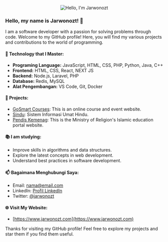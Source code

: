 <p align="center">
  <img src="https://github.com/jarwonozt/jarwonozt/raw/main/assets/profile-banner.png" alt="Hello, I'm Jarwonozt" />
</p>

### Hello, my name is Jarwonozt! 👋

I am a software developer with a passion for solving problems through code. Welcome to my GitHub profile! Here, you will find my various projects and contributions to the world of programming.

#### 🚀 Technology that I Master:

- **Programing Language:** JavaScript, HTML, CSS, PHP, Python, Java, C++
- **Frontend:** HTML, CSS, React, NEXT JS
- **Backend:** Node.js, Laravel, PHP
- **Database:** Redis, MySQL
- **Alat Pengembangan:** VS Code, Git, Docker

#### 💼 Projects:

- [GoSmart Courses](https://gosmart.id): This is an online course and event website.
- [Sindu](https://sindu.kemenag.go.id): Sistem Informasi Umat Hindu.
- [Pendis Kemenag](https://pendis.kemenag.go.id): This is the Ministry of Religion's Islamic education portal website.

#### 📚 I am studying:

- Improve skills in algorithms and data structures.
- Explore the latest concepts in web development.
- Understand best practices in software development.

#### 📫 Bagaimana Menghubungi Saya:

- Email: [nama@email.com](mailto:nama@email.com)
- LinkedIn: [Profil LinkedIn](https://www.linkedin.com/in/jarwonozt/)
- Twitter: [@jarwonozt](https://twitter.com/jarwonozt)

#### 🌐 Visit My Website:

- [https://www.jarwonozt.com](https://www.jarwonozt.com)

Thanks for visiting my GitHub profile! Feel free to explore my projects and star them if you find them useful.
